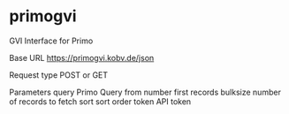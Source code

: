 # primogvi

GVI Interface for Primo

Base URL 
  https://primogvi.kobv.de/json

Request type
  POST or GET

Parameters 
    query     Primo Query
    from      number first records 
    bulksize  number of records to fetch
    sort      sort order
    token     API token

